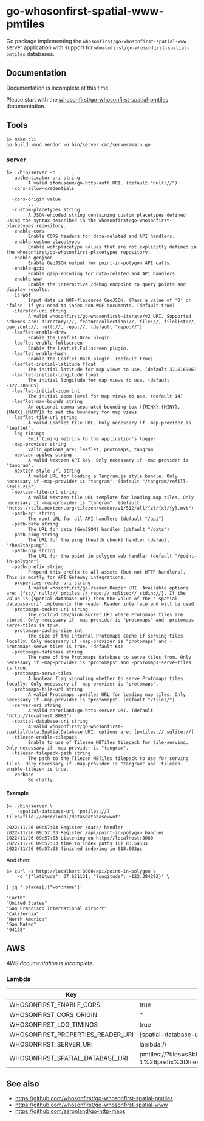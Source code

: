 # go-whosonfirst-spatial-www-pmtiles

Go package implementing the `whosonfirst/go-whosonfirst-spatial-www` server application with support for `whosonfirst/go-whosonfirst-spatial-pmtiles` databases.

## Documentation

Documentation is incomplete at this time.

Please start with the [whosonfirst/go-whosonfirst-spatial-pmtiles](https://github.com/whosonfirst/go-whosonfirst-spatial-pmtiles) documentation.

## Tools

```
$> make cli
go build -mod vendor -o bin/server cmd/server/main.go
```

### server

```
$> ./bin/server -h
  -authenticator-uri string
    	A valid sfomuseum/go-http-auth URI. (default "null://")
  -cors-allow-credentials
    	...
  -cors-origin value
    	...
  -custom-placetypes string
    	A JSON-encoded string containing custom placetypes defined using the syntax described in the whosonfirst/go-whosonfirst-placetypes repository.
  -enable-cors
    	Enable CORS headers for data-related and API handlers.
  -enable-custom-placetypes
    	Enable wof:placetype values that are not explicitly defined in the whosonfirst/go-whosonfirst-placetypes repository.
  -enable-geojson
    	Enable GeoJSON output for point-in-polygon API calls.
  -enable-gzip
    	Enable gzip-encoding for data-related and API handlers.
  -enable-www
    	Enable the interactive /debug endpoint to query points and display results.
  -is-wof
    	Input data is WOF-flavoured GeoJSON. (Pass a value of '0' or 'false' if you need to index non-WOF documents. (default true)
  -iterator-uri string
    	A valid whosonfirst/go-whosonfirst-iterate/v2 URI. Supported schemes are: directory://, featurecollection://, file://, filelist://, geojsonl://, null://, repo://. (default "repo://")
  -leaflet-enable-draw
    	Enable the Leaflet.Draw plugin.
  -leaflet-enable-fullscreen
    	Enable the Leaflet.Fullscreen plugin.
  -leaflet-enable-hash
    	Enable the Leaflet.Hash plugin. (default true)
  -leaflet-initial-latitude float
    	The initial latitude for map views to use. (default 37.616906)
  -leaflet-initial-longitude float
    	The initial longitude for map views to use. (default -122.386665)
  -leaflet-initial-zoom int
    	The initial zoom level for map views to use. (default 14)
  -leaflet-max-bounds string
    	An optional comma-separated bounding box ({MINX},{MINY},{MAXX},{MAXY}) to set the boundary for map views.
  -leaflet-tile-url string
    	A valid Leaflet tile URL. Only necessary if -map-provider is "leaflet".
  -log-timings
    	Emit timing metrics to the application's logger
  -map-provider string
    	Valid options are: leaflet, protomaps, tangram
  -nextzen-apikey string
    	A valid Nextzen API key. Only necessary if -map-provider is "tangram".
  -nextzen-style-url string
    	A valid URL for loading a Tangram.js style bundle. Only necessary if -map-provider is "tangram". (default "/tangram/refill-style.zip")
  -nextzen-tile-url string
    	A valid Nextzen tile URL template for loading map tiles. Only necessary if -map-provider is "tangram". (default "https://tile.nextzen.org/tilezen/vector/v1/512/all/{z}/{x}/{y}.mvt")
  -path-api string
    	The root URL for all API handlers (default "/api")
  -path-data string
    	The URL for data (GeoJSON) handler (default "/data")
  -path-ping string
    	The URL for the ping (health check) handler (default "/health/ping")
  -path-pip string
    	The URL for the point in polygon web handler (default "/point-in-polygon")
  -path-prefix string
    	Prepend this prefix to all assets (but not HTTP handlers). This is mostly for API Gateway integrations.
  -properties-reader-uri string
    	A valid whosonfirst/go-reader.Reader URI. Available options are: [fs:// null:// pmtiles:// repo:// sqlite:// stdin://]. If the value is {spatial-database-uri} then the value of the '-spatial-database-uri' implements the reader.Reader interface and will be used.
  -protomaps-bucket-uri string
    	The gocloud.dev/blob.Bucket URI where Protomaps tiles are stored. Only necessary if -map-provider is "protomaps" and -protomaps-serve-tiles is true.
  -protomaps-caches-size int
    	The size of the internal Protomaps cache if serving tiles locally. Only necessary if -map-provider is "protomaps" and -protomaps-serve-tiles is true. (default 64)
  -protomaps-database string
    	The name of the Protomaps database to serve tiles from. Only necessary if -map-provider is "protomaps" and -protomaps-serve-tiles is true.
  -protomaps-serve-tiles
    	A boolean flag signaling whether to serve Protomaps tiles locally. Only necessary if -map-provider is "protomaps".
  -protomaps-tile-url string
    	A valid Protomaps .pmtiles URL for loading map tiles. Only necessary if -map-provider is "protomaps". (default "/tiles/")
  -server-uri string
    	A valid aaronland/go-http-server URI. (default "http://localhost:8080")
  -spatial-database-uri string
    	A valid whosonfirst/go-whosonfirst-spatial/data.SpatialDatabase URI. options are: [pmtiles:// sqlite://]
  -tilezen-enable-tilepack
    	Enable to use of Tilezen MBTiles tilepack for tile-serving. Only necessary if -map-provider is "tangram".
  -tilezen-tilepack-path string
    	The path to the Tilezen MBTiles tilepack to use for serving tiles. Only necessary if -map-provider is "tangram" and -tilezen-enable-tilezen is true.
  -verbose
    	Be chatty.
```

#### Example

```
$> ./bin/server \
	-spatial-database-uri 'pmtiles://?tiles=file:///usr/local/data&database=wof'

2022/11/26 09:57:03 Register /data/ handler
2022/11/26 09:57:03 Register /api/point-in-polygon handler
2022/11/26 09:57:03 Listening on http://localhost:8080
2022/11/26 09:57:03 time to index paths (0) 83.545µs
2022/11/26 09:57:03 finished indexing in 618.003µs
```

And then:

```
$> curl -s http://localhost:8080/api/point-in-polygon \
	-d '{"latitude": 37.621131, "longitude": -122.384292}' \

| jq '.places[]["wof:name"]'

"Earth"
"United States"
"San Francisco International Airport"
"California"
"North America"
"San Mateo"
"94128"
```

## AWS

_AWS documentation is incomplete._

### Lambda

| Key | Value |
| --- | --- |
| WHOSONFIRST_ENABLE_CORS | true |
| WHOSONFIRST_CORS_ORIGIN | * |
| WHOSONFIRST_LOG_TIMINGS | true |
| WHOSONFIRST_PROPERTIES_READER_URI | {spatial-database-uri} |
| WHOSONFIRST_SERVER_URI | lambda:// |
| WHOSONFIRST_SPATIAL_DATABASE_URI | pmtiles://?tiles=s3blob%3A%2F%2Fexample%3Fregion%3Dus-east-1%26prefix%3Dtiles%2F%26credentials%3Dexample&database=sfomuseum |

## See also

* https://github.com/whosonfirst/go-whosonfirst-spatial-pmtiles
* https://github.com/whosonfirst/go-whosonfirst-spatial-www
* https://github.com/aaronland/go-http-maps